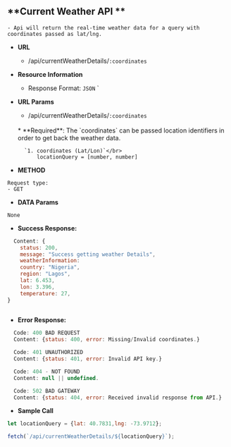 **Current Weather API  **
----
```
- Api will return the real-time weather data for a query with coordinates passed as lat/lng.
```
* **URL** <br/>
    * /api/currentWeatherDetails/`:coordinates`
* **Resource Information**
    * Response Format: `JSON`
`
* **URL Params** <br/>
    * /api/currentWeatherDetails/`:coordinates`
    <br/>
        * **Required**: The `coordinates` can be passed location identifiers in order to get back the weather data.
    
        `1. coordinates (Lat/Lon)`</br>
            locationQuery = [number, number]

 
* **METHOD** 
```
Request type: 
- GET
```
* **DATA Params** 
```
None
```

* **Success Response:**
```javascript
  Content: {
    status: 200,
    message: "Success getting weather Details",
    weatherInformation:
    country: "Nigeria",
    region: "Lagos",
    lat: 6.453,
    lon: 3.396,
    temperature: 27,
}
     
```

* **Error Response:**
```javascript
  Code: 400 BAD REQUEST
  Content: {status: 400, error: Missing/Invalid coordinates.}
```
```javascript
  Code: 401 UNAUTHORIZED
  Content: {status: 401, error: Invalid API key.}
```
```javascript
  Code: 404 - NOT FOUND
  Content: null || undefined.
```
```javascript
  Code: 502 BAD GATEWAY
  Content: {status: 404, error: Received invalid response from API.}
```



* **Sample Call** 
```javascript
let locationQuery = {lat: 40.7831,lng: -73.9712};

fetch(`/api/currentWeatherDetails/${locationQuery}`);
```


